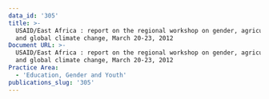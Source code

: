 ```yaml
---
data_id: '305'
title: >-
  USAID/East Africa : report on the regional workshop on gender, agriculture,
  and global climate change, March 20-23, 2012
Document URL: >-
  USAID/East Africa : report on the regional workshop on gender, agriculture,
  and global climate change, March 20-23, 2012
Practice Area:
  - 'Education, Gender and Youth'
publications_slug: '305'
---
```

